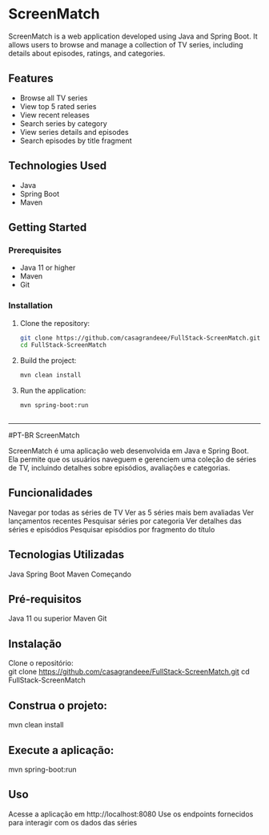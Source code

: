 # ScreenMatch

ScreenMatch is a web application developed using Java and Spring Boot. It allows users to browse and manage a collection of TV series, including details about episodes, ratings, and categories.

## Features

- Browse all TV series
- View top 5 rated series
- View recent releases
- Search series by category
- View series details and episodes
- Search episodes by title fragment

## Technologies Used

- Java
- Spring Boot
- Maven

## Getting Started

### Prerequisites

- Java 11 or higher
- Maven
- Git

### Installation

1. Clone the repository:
   ```sh
   git clone https://github.com/casagrandeee/FullStack-ScreenMatch.git
   cd FullStack-ScreenMatch
   ```
2. Build the project:
   ```sh
   mvn clean install
   ```
3. Run the application:
   ```sh
   mvn spring-boot:run
  ```
```
<hr></hr>
#PT-BR ScreenMatch

ScreenMatch é uma aplicação web desenvolvida em Java e Spring Boot. Ela permite que os usuários naveguem e gerenciem uma coleção de séries de TV, incluindo detalhes sobre episódios, avaliações e categorias.  

## Funcionalidades
Navegar por todas as séries de TV
Ver as 5 séries mais bem avaliadas
Ver lançamentos recentes
Pesquisar séries por categoria
Ver detalhes das séries e episódios
Pesquisar episódios por fragmento do título

## Tecnologias Utilizadas
Java
Spring Boot
Maven
Começando

## Pré-requisitos
Java 11 ou superior
Maven
Git

## Instalação
Clone o repositório:  
git clone https://github.com/casagrandeee/FullStack-ScreenMatch.git
cd FullStack-ScreenMatch

## Construa o projeto:  
mvn clean install

## Execute a aplicação:  
mvn spring-boot:run

## Uso
Acesse a aplicação em http://localhost:8080
Use os endpoints fornecidos para interagir com os dados das séries
